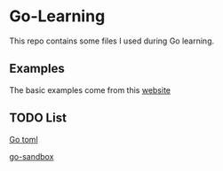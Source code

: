 # Go-Learning

This repo contains some files I used during Go learning.

## Examples

The basic examples come from this [website](https://gobyexample.com/)


## TODO List

[Go toml](https://github.com/pelletier/go-toml)

[go-sandbox](https://github.com/criyle/go-sandbox)

